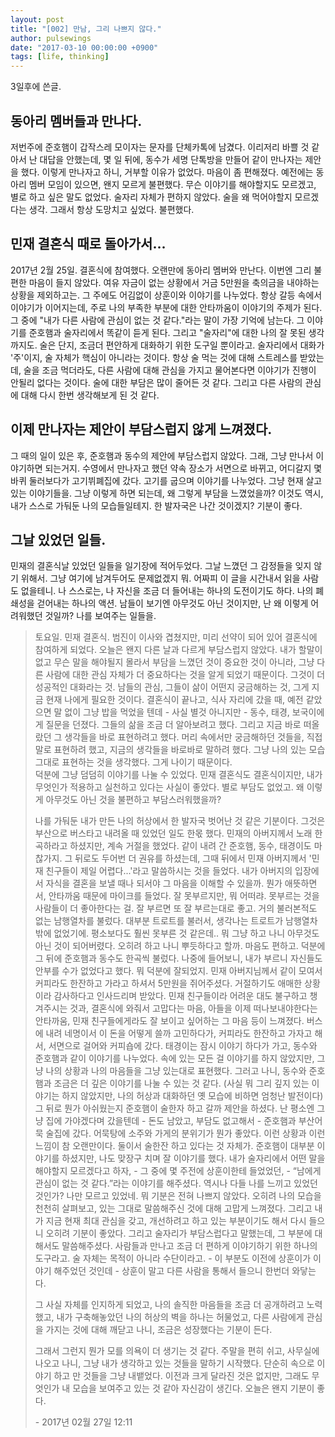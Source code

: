 ```yaml
---
layout: post
title: "[002] 만남, 그리 나쁘지 않다."
author: pulsewings
date: "2017-03-10 00:00:00 +0900"
tags: [life, thinking]
---
```


3일후에 쓴글.

## 동아리 멤버들과 만나다.
저번주에 준호햄이 갑작스레 모이자는 문자를 단체카톡에 남겼다. 이리저리 바쁠 것 같아서 난 대답을 안했는데, 몇 일 뒤에, 동수가 세명 단톡방을 만들어 같이 만나자는 제안을 했다. 이렇게 만나자고 하니, 거부할 이유가 없었다. 마음이 좀 편해졌다. 예전에는 동아리 멤버 모임이 있으면, 왠지 모르게 불편했다. 무슨 이야기를 해야할지도 모르겠고, 별로 하고 싶은 말도 없었다. 술자리 자체가 편하지 않았다. 술을 왜 먹어야할지 모르겠다는 생각. 그래서 항상 도망치고 싶었다. 불편했다.

## 민재 결혼식 때로 돌아가서...
2017년 2월 25일. 결혼식에 참여했다. 오랜만에 동아리 멤버와 만난다. 이번엔 그리 불편한 마음이 들지 않았다. 여유 자금이 없는 상황에서 거금 5만원을 축의금을 내야하는 상황을 제외하고는. 그 주에도 어김없이 상훈이와 이야기를 나누었다. 항상 갈등 속에서 이야기가 이어지는데, 주로 나의 부족한 부분에 대한 안타까움이 이야기의 주제가 된다. 그 중에 "내가 다른 사람에 관심이 없는 것 같다."라는 말이 가장 기억에 남는다. 그 이야기를 준호햄과 술자리에서 똑같이 듣게 된다. 그리고 "술자리"에 대한 나의 잘 못된 생각까지도. 술은 단지, 조금더 편안하게 대화하기 위한 도구일 뿐이라고. 술자리에서 대화가 '주'이지, 술 자체가 핵심이 아니라는 것이다. 항상 술 먹는 것에 대해 스트레스를 받았는데, 술을 조금 먹더라도, 다른 사람에 대해 관심을 가지고 물어본다면 이야기가 진행이 안될리 없다는 것이다. 술에 대한 부담은 많이 줄어든 것 같다. 그리고 다른 사람의 관심에 대해 다시 한번 생각해보게 된 것 같다.

## 이제 만나자는 제안이 부담스럽지 않게 느껴졌다.
그 때의 일이 있은 후, 준호햄과 동수의 제안에 부담스럽지 않았다. 그래, 그냥 만나서 이야기하면 되는거지. 수영에서 만나자고 했던 약속 장소가 서면으로 바뀌고, 어디갈지 몇바퀴 둘러보다가 고기뷔폐집에 갔다. 고기를 굽으며 이야기를 나누었다. 그냥 현재 살고 있는 이야기들을. 그냥 이렇게 하면 되는데, 왜 그렇게 부담을 느꼈었을까? 이것도 역시, 내가 스스로 가둬둔 나의 모습들일테지. 한 발자국은 나간 것이겠지? 기분이 좋다.

## 그날 있었던 일들.
민재의 결혼식날 있었던 일들을 일기장에 적어두었다. 그날 느꼈던 그 감정들을 잊지 않기 위해서. 그냥 여기에 남겨두어도 문제없겠지 뭐. 어짜피 이 글을 시간내서 읽을 사람도 없을테니. 나 스스로는, 나 자신을 조금 더 들어내는 하나의 도전이기도 하다. 나의 폐쇄성을 걷어내는 하나의 액션. 남들이 보기엔 아무것도 아닌 것이지만, 난 왜 이렇게 어려워했던 것일까? 나를 보여주는 일들을.

> 토요일. 민재 결혼식. 범진이 이사와 겹쳤지만, 미리 선약이 되어 있어 결혼식에 참여하게 되었다. 오늘은 왠지 다른 날과 다르게 부담스럽지 않았다. 내가 할말이 없고 무슨 말을 해야될지 몰라서 부담을 느꼈던 것이 중요한 것이 아니라, 그냥 다른 사람에 대한 관심 자체가 더 중요하다는 것을 알게 되었기 때문이다. 그것이 더 성공적인 대화라는 것. 남들의 관심, 그들이 삶이 어떤지 궁금해하는 것, 그게 지금 현재 나에게 필요한 것이다. 결혼식이 끝나고, 식사 자리에 갔을 때, 예전 같았으면 말 없이 그냥 밥을 먹었을 텐데 - 사실 별것 아니지만 - 동수, 태경, 보국이에게 질문을 던졌다. 그들의 삶을 조금 더 알아보려고 했다. 그리고 지금 바로 떠올랐던 그 생각들을 바로 표현하려고 했다. 머리 속에서만 궁금해하던 것들을, 직접 말로 표현하려 했고, 지금의 생각들을 바로바로 말하려 했다. 그냥 나의 있는 모습 그대로 표현하는 것을 생각했다. 그게 나이기 때문이다.  
덕분에 그냥 덤덤히 이야기를 나눌 수 있었다. 민재 결혼식도 결혼식이지만, 내가 무엇인가 적용하고 실천하고 있다는 사실이 좋았다. 별로 부담도 없었고. 왜 이렇게 아무것도 아닌 것을 불편하고 부담스러워했을까?
>
>나를 가둬둔 내가 만든 나의 허상에서 한 발자국 벗어난 것 같은 기분이다. 그것은 부산으로 버스타고 내려올 때 있었던 일도 한몫 했다. 민재의 아버지께서 노래 한곡하라고 하셨지만, 계속 거절을 했었다. 같이 내려 간 준호햄, 동수, 태경이도 마찮가지. 그 뒤로도 두어번 더 권유를 하셨는데, 그때 뒤에서 민재 아버지께서 '민재 친구들이 제일 어렵다...'라고 말씀하시는 것을 들었다. 내가 아버지의 입장에서 자식을 결혼을 보낼 때나 되서야 그 마음을 이해할 수 있을까. 뭔가 애뜻하면서, 안타까움 때문에 마이크를 들었다. 잘 못부르지만, 뭐 어떠랴. 못부르는 것을 사람들이 더 좋아한다는 걸. 잘 부르면 또 잘 부르는대로 좋고. 거의 불러본적도 없는 남행열차를 불렀다. 대부분 트로트를 불러서, 생각나는 트로트가 남행열차밖에 없었기에. 평소보다도 훨씬 못부른 것 같은데.. 뭐 그냥 하고 나니 아무것도 아닌 것이 되어버렸다. 오히려 하고 나니 뿌듯하다고 할까. 마음도 편하고. 덕분에 그 뒤에 준호햄과 동수도 한곡씩 불렀다. 나중에 들어보니, 내가 부르니 자신들도 안부를 수가 없었다고 했다. 뭐 덕분에 잘되었지. 민재 아버지님께서 같이 모여서 커피라도 한잔하고 가라고 하셔서 5만원을 쥐어주셨다. 거절하기도 애매한 상황이라 감사하다고 인사드리며 받았다. 민재 친구들이라 어려운 대도 불구하고 챙겨주시는 것과, 결혼식에 와줘서 고맙다는 마음, 아들을 이제 떠나보내야한다는 안타까움, 민재 친구들에게라도 잘 보이고 싶어하는 그 마음 등이 느껴졌다. 버스에 내려 네명이서 이 돈을 어떻게 쓸까 고민하다가, 커피라도 한잔하고 가자고 해서, 서면으로 걸어와 커피숍에 갔다. 태경이는 잠시 이야기 하다가 가고, 동수와 준호햄과 같이 이야기를 나누었다. 속에 있는 모든 걸 이야기를 하지 않았지만, 그냥 나의 상황과 나의 마음들을 그냥 있는대로 표현했다. 그러고 나니, 동수와 준호햄과 조금은 더 깊은 이야기를 나눌 수 있는 것 같다. (사실 뭐 그리 깊지 있는 이야기는 하지 않았지만, 나의 허상과 대화하던 옛 모습에 비하면 엄청난 발전이다) 그 뒤로 뭔가 아쉬웠는지 준호햄이 술한자 하고 갈까 제안을 하셨다. 난 평소엔 그냥 집에 가야겠다며 갔을텐데 - 돈도 남았고, 부담도 없고해서 - 준호햄과 부산어묵 술집에 갔다. 어묵탕에 소주와 가게의 분위기가 뭔가 좋았다. 이런 상황과 이런 느낌이 참 오랜만이다. 둘이서 술한잔 하고 있다는 것 자체가. 준호햄이 대부분 이야기를 하셨지만, 나도 맞장구 치며 잘 이야기를 했다. 내가 술자리에서 어떤 말을 해야할지 모르겠다고 하자, - 그 중에 몇 주전에 상훈이한테 들었었던, - “남에게 관심이 없는 것 같다.”라는 이야기를 해주셨다. 역시나 다들 나를 느끼고 있었던 것인가? 나만 모르고 있었네. 뭐 기분은 전혀 나쁘지 않았다. 오히려 나의 모습을 천천히 살펴보고, 있는 그대로 말씀해주신 것에 대해 고맙게 느껴졌다. 그리고 내가 지금 현재 최대 관심을 갖고, 개선하려고 하고 있는 부분이기도 해서 다시 들으니 오히려 기분이 좋았다. 그리고 술자리가 부담스럽다고 말했는데, 그 부분에 대해서도 말씀해주셨다. 사람들과 만나고 조금 더 편하게 이야기하기 위한 하나의 도구라고. 술 자체는 목적이 아니라 수단이라고. - 이 부분도 이전에 상훈이가 이야기 해주었던 것인데 - 상훈이 말고 다른 사람을 통해서 들으니 한번더 와닿는다.
>
>그 사실 자체를 인지하게 되었고,
나의 솔직한 마음들을 조금 더 공개하려고 노력했고,
내가 구축해놓았던 나의 허상의 벽을 하나는 허물었고,
다른 사람에게 관심을 가지는 것에 대해 깨닫고 나니,
조금은 성장했다는 기분이 든다.
>
> 그래서 그런지 뭔가 모를 의욕이 더 생기는 것 같다. 주말을 편히 쉬고, 사무실에 나오고 나니, 그냥 내가 생각하고 있는 것들을 말하기 시작했다. 단순히 속으로 이야기 하고 만 것들을 그냥 내뱉었다. 이전과 크게 달라진 것은 없지만, 그래도 무엇인가 내 모습을 보여주고 있는 것 같아 자신감이 생긴다. 오늘은 왠지 기분이 좋다.
>
> <div class="record-date">- 2017년 02월 27일 12:11 </div>
